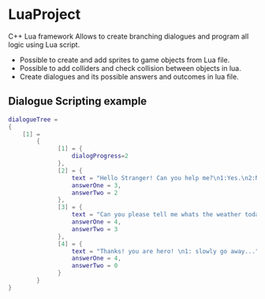 # LuaProject
C++ Lua framework
Allows to create branching dialogues and program all logic using Lua script.

*   Possible to create and add sprites to game objects from Lua file.
*   Possible to add colliders and check collision between objects in lua.
*   Create dialogues and its possible answers and outcomes in lua file.

## Dialogue Scripting example
```lua
dialogueTree = 
{
	[1] =
		{
			  [1] = {
				  dialogProgress=2
			  },
			  [2] = {
				  text = "Hello Stranger! Can you help me?\n1:Yes.\n2:No.",
				  answerOne = 3,
				  answerTwo = 2
			  },
			  [3] = {
				  text = "Can you please tell me whats the weather today?\nI didnt follow school course about weather...\n1:It's sunny                       today.\n2:No!",
				  answerOne = 4,
				  answerTwo = 3
			  },
			  [4] = {
				  text = "Thanks! you are hero! \n1: slowly go away...",	
				  answerOne = 4,
				  answerTwo = 0
			  }
		}
}
```

